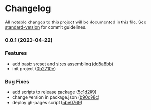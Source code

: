 # Changelog

All notable changes to this project will be documented in this file. See [standard-version](https://github.com/conventional-changelog/standard-version) for commit guidelines.

### 0.0.1 (2020-04-22)


### Features

* add basic srcset and sizes assembling ([dd5a8bb](https://github.com/teamnovu/vue-responsive-image/commit/dd5a8bbd9204f2c37681baf4c595bb0fd1012f49))
* init project ([0b2710e](https://github.com/teamnovu/vue-responsive-image/commit/0b2710e686de95b4c2a0fc8b6c3df24b224db698))


### Bug Fixes

* add scripts to release package ([5c1d289](https://github.com/teamnovu/vue-responsive-image/commit/5c1d289eb2ff0e4782af96457fbaf8a3755adabc))
* change version in package.json ([b90d98c](https://github.com/teamnovu/vue-responsive-image/commit/b90d98c38e8f3ab75135ddb461283de621c603f0))
* deploy gh-pages script ([5be0769](https://github.com/teamnovu/vue-responsive-image/commit/5be0769f3d75c633b3bc0d8187e6aa8a3000ccdd))

